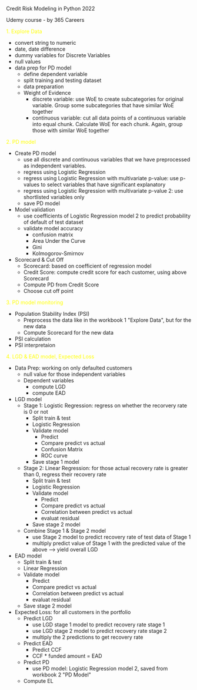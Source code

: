 Credit Risk Modeling in Python 2022

Udemy course - by 365 Careers

<span style="color:yellow">1. Explore Data</span>
+   convert string to numeric
+   date, date difference
+   dummy variables for Discrete Variables
+   null values
+   data prep for PD model
    - define dependent variable 
    - split training and testing dataset
    - data preparation
    - Weight of Evidence
        * discrete variable: use WoE to create subcategories for original variable. Group some subcategories that have similar WoE together 
        * continuous variable: cut all data points of a continuous variable into equal chunk. Calculate WoE for each chunk. Again, group those with similar WoE together

<span style="color:yellow">2. PD model</span>
+ Create PD model
    - use all discrete and continuous variables that we have preprocessed as independent variables. 
    - regress using Logistic Regression
    - regress using Logistic Regression with multivariate p-value: use p-values to select variables that have significant explanatory
    - regress using Logistic Regression with multivariate p-value 2: use shortlisted variables only
    - save PD model
+ Model validation
    - use coefficients of Logistic Regression model 2 to predict probability of default of test dataset
    - validate model accuracy
        * confusion matrix
        * Area Under the Curve
        * Gini
        * Kolmogorov-Smirnov
+ Scorecard & Cut Off
    - Scorecard: based on coefficient of regression model 
    - Credit Score: compute credit score for each customer, using above Scorecard
    - Compute PD from Credit Score
    - Choose cut off point

<span style="color:yellow">3. PD model monitoring</span>
+ Population Stability Index (PSI)
    - Preprocess the data like in the workbook 1 "Explore Data", but for the new data
    - Compute Scorecard for the new data
+ PSI calculation
+ PSI interpretaion

<span style="color:yellow">4. LGD & EAD model, Expected Loss</span>
+ Data Prep: working on only defaulted customers
    - null value for those independent variables
    - Dependent variables
        * compute LGD
        * compute EAD
+ LGD model
    - Stage 1: Logistic Regression: regress on whether the recorvery rate is 0 or not
        * Split train & test
        * Logistic Regression
        * Validate model
            + Predict
            + Compare predict vs actual
            + Confusion Matrix
            + ROC curve
        * Save stage 1 model
    - Stage 2: Linear Regression: for those actual recovery rate is greater than 0, regress their recovery rate
        * Split train & test
        * Logistic Regression
        * Validate model
            + Predict
            + Compare predict vs actual
            + Correlation between predict vs actual
            + evaluat residual
        * Save stage 2 model
    - Combine Stage 1 & Stage 2 model
        * use Stage 2 model to predict recovery rate of test data of Stage 1
        * multiply predict value of Stage 1 with the predicted value of the above --> yield overall LGD
+ EAD model
    - Split train & test
    - Linear Regression
    - Validate model
        * Predict
        * Compare predict vs actual
        * Correlation between predict vs actual
        * evaluat residual
    - Save stage 2 model
+ Expected Loss: for all customers in the portfolio
    - Predict LGD
        * use LGD stage 1 model to predict recovery rate stage 1
        * use LGD stage 2 model to predict recovery rate stage 2
        * multiply the 2 predictions to get recovery rate
    - Predict EAD
        * Predict CCF
        * CCF * funded amount = EAD
    - Predict PD 
        * use PD model: Logistic Regression model 2, saved from workbook 2 "PD Model"
    - Compute EL